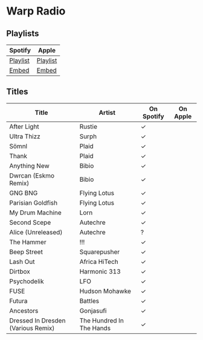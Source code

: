 # Warp Radio

## Playlists

| Spotify                                                                                                     | Apple        |
| ----------------------------------------------------------------------------------------------------------- | ------------ |
| [Playlist](https://open.spotify.com/user/marauderxtreme/playlist/0Ha2dkP9BulWDRTBhqeeJH)                    | [Playlist]() |
| [Embed](https://embed.spotify.com/?uri=spotify%3Auser%3Amarauderxtreme%3Aplaylist%3A0Ha2dkP9BulWDRTBhqeeJH) | [Embed]()    |

## Titles

| Title                              | Artist                   | On Spotify | On Apple |
| ---------------------------------- | ------------------------ | ---------- | -------- |
| After Light                        | Rustie                   | ✓          |          |
| Ultra Thizz                        | Surph                    | ✓          |          |
| Sömnl                              | Plaid                    | ✓          |          |
| Thank                              | Plaid                    | ✓          |          |
| Anything New                       | Bibio                    | ✓          |          |
| Dwrcan (Eskmo Remix)               | Bibio                    | ✓          |          |
| GNG BNG                            | Flying Lotus             | ✓          |          |
| Parisian Goldfish                  | Flying Lotus             | ✓          |          |
| My Drum Machine                    | Lorn                     | ✓          |          |
| Second Scepe                       | Autechre                 | ✓          |          |
| Alice (Unreleased)                 | Autechre                 | ?          |          |
| The Hammer                         | !!!                      | ✓          |          |
| Beep Street                        | Squarepusher             | ✓          |          |
| Lash Out                           | Africa HiTech            | ✓          |          |
| Dirtbox                            | Harmonic 313             | ✓          |          |
| Psychodelik                        | LFO                      | ✓          |          |
| FUSE                               | Hudson Mohawke           | ✓          |          |
| Futura                             | Battles                  | ✓          |          |
| Ancestors                          | Gonjasufi                | ✓          |          |
| Dressed In Dresden (Various Remix) | The Hundred In The Hands | ✓          |          |
